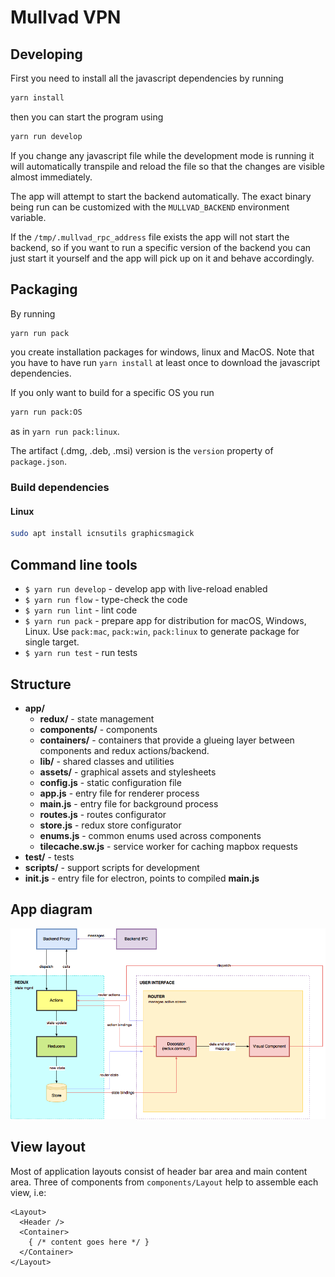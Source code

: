 # Mullvad VPN

## Developing

First you need to install all the javascript dependencies by running
```bash
yarn install
```
then you can start the program using
```bash
yarn run develop
```

If you change any javascript file while the development mode is running it will automatically transpile and reload the file so that the changes are visible almost immediately.

The app will attempt to start the backend automatically. The exact binary being run can be customized with the `MULLVAD_BACKEND` environment variable.

If the `/tmp/.mullvad_rpc_address` file exists the app will not start the backend, so if you want to run a specific version of the backend you can just start it yourself and the app will pick up on it and behave accordingly.


## Packaging

By running
```bash
yarn run pack
```
you create installation packages for windows, linux and MacOS. Note that you have to have run `yarn install` at least once to download the javascript dependencies.

If you only want to build for a specific OS you run
```bash
yarn run pack:OS
```
as in `yarn run pack:linux`.

The artifact (.dmg, .deb, .msi) version is the `version` property of `package.json`.

### Build dependencies

#### Linux

```bash
sudo apt install icnsutils graphicsmagick
```


## Command line tools

- `$ yarn run develop` - develop app with live-reload enabled
- `$ yarn run flow` - type-check the code
- `$ yarn run lint` - lint code
- `$ yarn run pack` - prepare app for distribution for macOS, Windows, Linux. Use `pack:mac`, `pack:win`, `pack:linux` to generate package for single target.
- `$ yarn run test` - run tests

## Structure

- **app/**
  - **redux/** - state management
  - **components/** - components
  - **containers/** - containers that provide a glueing layer between components and redux actions/backend.
  - **lib/** - shared classes and utilities
  - **assets/** - graphical assets and stylesheets
  - **config.js** - static configuration file
  - **app.js** - entry file for renderer process
  - **main.js** - entry file for background process
  - **routes.js** - routes configurator
  - **store.js** - redux store configurator
  - **enums.js** - common enums used across components
  - **tilecache.sw.js** - service worker for caching mapbox requests
- **test/** - tests
- **scripts/** - support scripts for development
- **init.js** - entry file for electron, points to compiled **main.js**

## App diagram

![App diagram](README%20images/app-diagram.png)

## View layout

Most of application layouts consist of header bar area and main content area. Three of components from `components/Layout` help to assemble each view, i.e:

```
<Layout>
  <Header />
  <Container>
    { /* content goes here */ }
  </Container>
</Layout>
```
